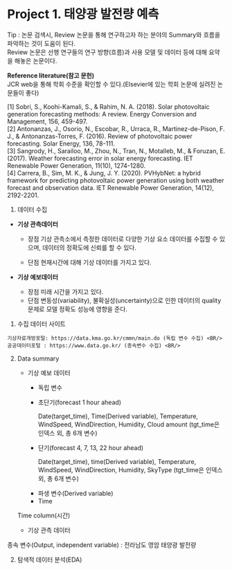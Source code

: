 # Project 1. 태양광 발전량 예측

Tip : 논문 검색시, Review 논문을 통해 연구하고자 하는 분야의 Summary와 흐름을 파악하는 것이 도움이 된다. <BR/>
      Review 논문은 선행 연구들의 연구 방향(흐름)과 사용 모델 및 데이터 등에 대해 요약을 해놓은 논문이다. <BR/>

**Reference literature(참고 문헌)** <BR/>
JCR web을 통해 학회 수준을 확인할 수 있다.(Elsevier에 있는 학회 논문에 실려진 논문들이 좋다) <BR/>

[1] Sobri, S., Koohi-Kamali, S., & Rahim, N. A. (2018). Solar photovoltaic generation forecasting methods: A review. Energy Conversion and Management, 156, 459-497. <BR/>
[2] Antonanzas, J., Osorio, N., Escobar, R., Urraca, R., Martinez-de-Pison, F. J., & Antonanzas-Torres, F. (2016). Review of photovoltaic power forecasting. Solar Energy, 136, 78-111. <BR/>
[3] Sangrody, H., Sarailoo, M., Zhou, N., Tran, N., Motalleb, M., & Foruzan, E. (2017). Weather forecasting error in solar energy forecasting. IET Renewable Power Generation, 11(10), 1274-1280. <BR/>
[4] Carrera, B., Sim, M. K., & Jung, J. Y. (2020). PVHybNet: a hybrid framework for predicting photovoltaic power generation using both weather forecast and observation data. IET Renewable Power Generation, 14(12), 2192-2201. <BR/>


1. 데이터 수집

  + **기상 관측데이터**
  
      - 장점
            기상 관측소에서 측정한 데이터로 다양한 기상 요소 데이터를 수집할 수 있으며, 데이터의 정확도에 신뢰를 할 수 있다. <BR/>
      
      - 단점
            현재시간에 대해 기상 데이터를 가지고 있다. <BR/>
            
  + **기상 예보데이터**
      - 장점
            미래 시간을 가지고 있다. <BR/>
      - 단점
            변동성(variability), 불확실성(uncertainty)으로 인한 데이터의 quality 문제로 모델 정확도 성능에 영향을 준다. <BR/>
  

  1) 수집 데이터 사이트
  
    기상자료개방포털: https://data.kma.go.kr/cmmn/main.do (독립 변수 수집) <BR/>
    공공데이터포털 : https://www.data.go.kr/ (종속변수 수집) <BR/>

  2) Data summary
  
      + 기상 예보 데이터 <BR/>
          
          + 독립 변수
          
          - 초단기(forecast 1 hour ahead) <BR/>

            Date(target_time), Time(Derived variable), Temperature, WindSpeed, WindDirection, Humidity, Cloud amount (tgt_time은 인덱스 외, 총 6개 변수) <BR/>

          - 단기(forecast 4, 7, 13, 22 hour ahead) <BR/>

            Date(target_time), time(Derived variable), Temperature, WindSpeed, WindDirection, Humidity, SkyType (tgt_time은 인덱스 외, 총 6개 변수) <BR/>

          + 파생 변수(Derived variable)  <BR/>
           
           - Time
           
      Time column(시간)

       + 기상 관측 데이터 <BR/>
  
  
 
  
  종속 변수(Output, independent variable) : 전라남도 영암 태양광 발전량


2. 탐색적 데이터 분석(EDA)
